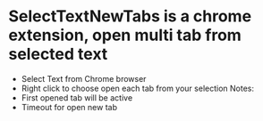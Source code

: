 SelectTextNewTabs is a chrome extension, open multi tab from selected text
=================
- Select Text from Chrome browser
- Right click to choose open each tab from your selection
Notes:
- First opened tab will be active
- Timeout for open new tab

